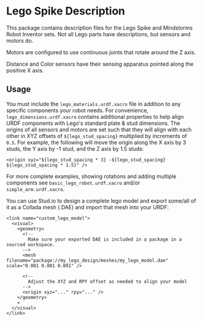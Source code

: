 Lego Spike Description
=======================

This package contains description files for the Lego Spike and Mindstorms
Robot Inventor sets.  Not all Lego parts have descriptions, but sensors
and motors do.

Motors are configured to use continuous joints that rotate around the Z axis.

Distance and Color sensors have their sensing apparatus pointed along the positive X axis.


Usage
------

You must include the `lego_materials.urdf.xacro` file in addition to any specific components your robot needs.
For convenience, `lego_dimensions.urdf.xacro` contains additional properties to help align URDF components with
Lego's standard plate & stud dimensions.  The origins of all sensors and motors are set such that they will align
with each other in XYZ offsets of `${lego_stud_spacing}` multiplied by increments of `0.5`.  For example, the following
will move the origin along the X axis by 3 studs, the Y axis by -1 stud, and the Z axis by 1.5 studs:
```
<origin xyz="${lego_stud_spacing * 3} -${lego_stud_spacing} ${lego_stud_spacing * 1.5}" />
```

For more complete examples, showing rotations and adding multiple components see `basic_lego_robot.urdf.xacro` and/or
`simple_arm.urdf.xacro`.

You can use Stud.io to design a complete lego model and export some/all of it as a Collada mesh (.DAE) and import that
mesh into your URDF:
```
<link name="custom_lego_model">
  <visual>
    <geometry>
      <!--
        Make sure your exported DAE is included in a package in a sourced workspace.
      -->
      <mesh filename="package://my_lego_design/meshes/my_lego_model.dae" scale="0.001 0.001 0.001" />

      <!--
        Adjust the XYZ and RPY offset as needed to align your model
      -->
      <origin xyz="..." rpy="..." />
    </geometry>
    <
  </visual>
</link>
```
